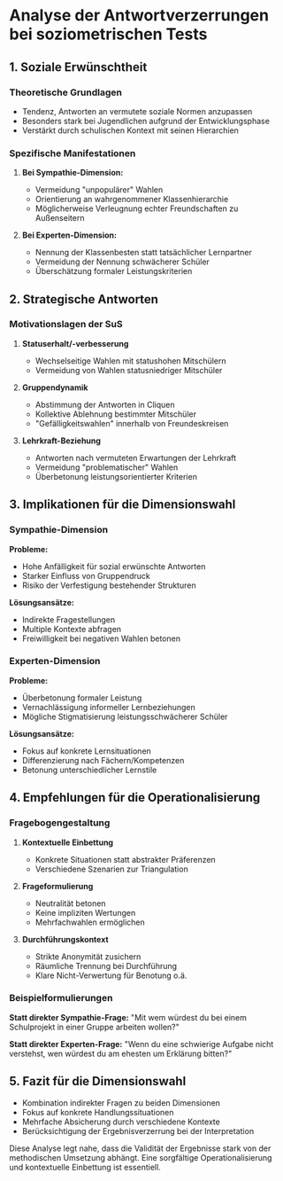 # Analyse der Antwortverzerrungen bei soziometrischen Tests

## 1. Soziale Erwünschtheit

### Theoretische Grundlagen
- Tendenz, Antworten an vermutete soziale Normen anzupassen
- Besonders stark bei Jugendlichen aufgrund der Entwicklungsphase
- Verstärkt durch schulischen Kontext mit seinen Hierarchien

### Spezifische Manifestationen
1. **Bei Sympathie-Dimension:**
   - Vermeidung "unpopulärer" Wahlen
   - Orientierung an wahrgenommener Klassenhierarchie
   - Möglicherweise Verleugnung echter Freundschaften zu Außenseitern

2. **Bei Experten-Dimension:**
   - Nennung der Klassenbesten statt tatsächlicher Lernpartner 
   - Vermeidung der Nennung schwächerer Schüler
   - Überschätzung formaler Leistungskriterien

## 2. Strategische Antworten

### Motivationslagen der SuS
1. **Statuserhalt/-verbesserung**
   - Wechselseitige Wahlen mit statushohen Mitschülern
   - Vermeidung von Wahlen statusniedriger Mitschüler

2. **Gruppendynamik**
   - Abstimmung der Antworten in Cliquen
   - Kollektive Ablehnung bestimmter Mitschüler
   - "Gefälligkeitswahlen" innerhalb von Freundeskreisen

3. **Lehrkraft-Beziehung**
   - Antworten nach vermuteten Erwartungen der Lehrkraft
   - Vermeidung "problematischer" Wahlen
   - Überbetonung leistungsorientierter Kriterien

## 3. Implikationen für die Dimensionswahl

### Sympathie-Dimension
**Probleme:**
- Hohe Anfälligkeit für sozial erwünschte Antworten
- Starker Einfluss von Gruppendruck
- Risiko der Verfestigung bestehender Strukturen

**Lösungsansätze:**
- Indirekte Fragestellungen
- Multiple Kontexte abfragen
- Freiwilligkeit bei negativen Wahlen betonen

### Experten-Dimension
**Probleme:**
- Überbetonung formaler Leistung
- Vernachlässigung informeller Lernbeziehungen
- Mögliche Stigmatisierung leistungsschwächerer Schüler

**Lösungsansätze:**
- Fokus auf konkrete Lernsituationen
- Differenzierung nach Fächern/Kompetenzen
- Betonung unterschiedlicher Lernstile

## 4. Empfehlungen für die Operationalisierung

### Fragebogengestaltung
1. **Kontextuelle Einbettung**
   - Konkrete Situationen statt abstrakter Präferenzen
   - Verschiedene Szenarien zur Triangulation

2. **Frageformulierung**
   - Neutralität betonen
   - Keine impliziten Wertungen
   - Mehrfachwahlen ermöglichen

3. **Durchführungskontext**
   - Strikte Anonymität zusichern
   - Räumliche Trennung bei Durchführung
   - Klare Nicht-Verwertung für Benotung o.ä.

### Beispielformulierungen

**Statt direkter Sympathie-Frage:**
"Mit wem würdest du bei einem Schulprojekt in einer Gruppe arbeiten wollen?"

**Statt direkter Experten-Frage:**
"Wenn du eine schwierige Aufgabe nicht verstehst, wen würdest du am ehesten um Erklärung bitten?"

## 5. Fazit für die Dimensionswahl
- Kombination indirekter Fragen zu beiden Dimensionen
- Fokus auf konkrete Handlungssituationen
- Mehrfache Absicherung durch verschiedene Kontexte
- Berücksichtigung der Ergebnisverzerrung bei der Interpretation

Diese Analyse legt nahe, dass die Validität der Ergebnisse stark von der methodischen Umsetzung abhängt. Eine sorgfältige Operationalisierung und kontextuelle Einbettung ist essentiell.
